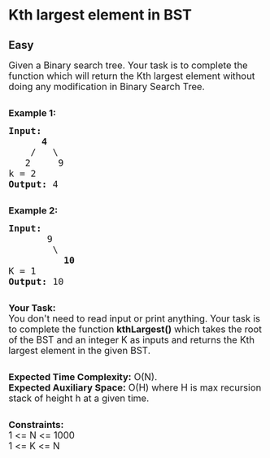 # Kth largest element in BST
## Easy
<div class="problems_problem_content__Xm_eO" style="user-select: auto;"><p style="user-select: auto;"><span style="font-size: 18px; user-select: auto;">Given a Binary search tree. Your task is to complete the function which will return the Kth largest element without doing any modification in Binary Search Tree.</span></p>

<p style="user-select: auto;"><br style="user-select: auto;">
<span style="font-size: 18px; user-select: auto;"><strong style="user-select: auto;">Example 1:</strong></span></p>

<pre style="user-select: auto;"><span style="font-size: 18px; user-select: auto;"><strong style="user-select: auto;">Input:
&nbsp;     4</strong>
&nbsp;   /   \
<strong style="user-select: auto;">   </strong>2     9
k = 2<strong style="user-select: auto;"> 
Output: </strong>4
</span></pre>

<p style="user-select: auto;"><br style="user-select: auto;">
<span style="font-size: 18px; user-select: auto;"><strong style="user-select: auto;">Example 2:</strong></span></p>

<pre style="user-select: auto;"><span style="font-size: 18px; user-select: auto;"><strong style="user-select: auto;">Input:
</strong>&nbsp; &nbsp; &nbsp; &nbsp;9
&nbsp; &nbsp; &nbsp;&nbsp;  \&nbsp;
&nbsp;  &nbsp;&nbsp;  &nbsp;  <strong style="user-select: auto;">10</strong><strong style="user-select: auto;">
</strong>K = 1<strong style="user-select: auto;">
Output: </strong>10</span>
</pre>

<p style="user-select: auto;"><br style="user-select: auto;">
<span style="font-size: 18px; user-select: auto;"><strong style="user-select: auto;">Your Task:</strong><br style="user-select: auto;">
You don't need to read input or print anything. Your task is to complete the function&nbsp;<strong style="user-select: auto;">kthLargest()</strong>&nbsp;which takes the root of the BST and an integer K as inputs and returns the Kth largest element in the given BST.</span></p>

<p style="user-select: auto;"><br style="user-select: auto;">
<span style="font-size: 18px; user-select: auto;"><strong style="user-select: auto;">Expected Time Complexity:</strong>&nbsp;O(N).<br style="user-select: auto;">
<strong style="user-select: auto;">Expected Auxiliary Space:</strong>&nbsp;O(H) where H is max recursion stack of height h at a given time.</span></p>

<p style="user-select: auto;"><br style="user-select: auto;">
<span style="font-size: 18px; user-select: auto;"><strong style="user-select: auto;">Constraints:</strong><br style="user-select: auto;">
1 &lt;= N &lt;= 1000<br style="user-select: auto;">
1 &lt;= K &lt;= N</span></p>
</div>